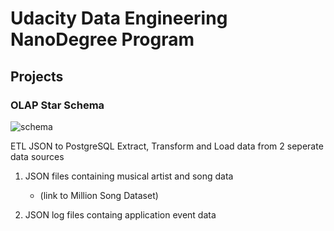 # Udacity Data Engineering NanoDegree Program

## Projects

### OLAP Star Schema

![schema][schema]

[schema]: https://github.com/keithvanantwerp/data-engineering-projects/sparkify1.png "Logo Title Text 2"


ETL JSON to PostgreSQL
Extract, Transform and Load data from 2 seperate data sources

1. JSON files containing musical artist and song data 
    * (link to Million Song Dataset)

2. JSON log files containg application event data

